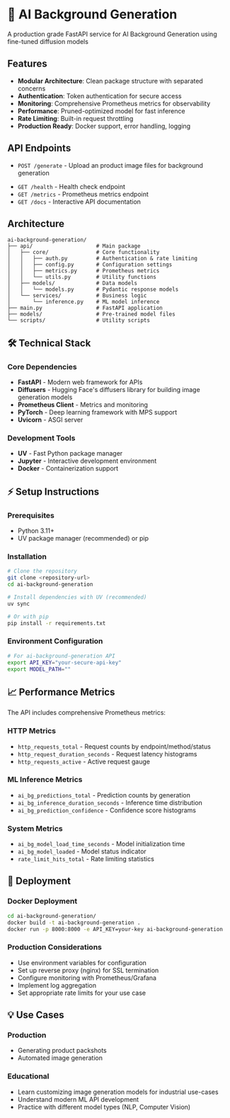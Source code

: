 # 🚀 AI Background Generation

A production grade FastAPI service for AI Background Generation using fine-tuned diffusion models

## Features
- **Modular Architecture**: Clean package structure with separated concerns
- **Authentication**: Token authentication for secure access
- **Monitoring**: Comprehensive Prometheus metrics for observability
- **Performance**: Pruned-optimized model for fast inference
- **Rate Limiting**: Built-in request throttling
- **Production Ready**: Docker support, error handling, logging


## API Endpoints
- `POST /generate` - Upload an product image files for background generation
<!-- - `POST /generate/url` - Analyze images from URLs -->
- `GET /health` - Health check endpoint
- `GET /metrics` - Prometheus metrics endpoint
- `GET /docs` - Interactive API documentation


## Architecture
```
ai-background-generation/
├── api/                    # Main package
│   ├── core/               # Core functionality
│   │   ├── auth.py         # Authentication & rate limiting
│   │   ├── config.py       # Configuration settings
│   │   ├── metrics.py      # Prometheus metrics
│   │   └── utils.py        # Utility functions
│   ├── models/             # Data models
│   │   └── models.py       # Pydantic response models
│   └── services/           # Business logic
│       └── inference.py    # ML model inference
├── main.py                 # FastAPI application
├── models/                 # Pre-trained model files
└── scripts/                # Utility scripts
```


## 🛠️ Technical Stack

### Core Dependencies
- **FastAPI** - Modern web framework for APIs
- **Diffusers** - Hugging Face's diffusers library for building image generation models
- **Prometheus Client** - Metrics and monitoring
- **PyTorch** - Deep learning framework with MPS support
- **Uvicorn** - ASGI server

### Development Tools
- **UV** - Fast Python package manager
- **Jupyter** - Interactive development environment
- **Docker** - Containerization support


## ⚡ Setup Instructions

### Prerequisites
- Python 3.11+
- UV package manager (recommended) or pip

### Installation
```bash
# Clone the repository
git clone <repository-url>
cd ai-background-generation

# Install dependencies with UV (recommended)
uv sync

# Or with pip
pip install -r requirements.txt
```

### Environment Configuration
```bash
# For ai-background-generation API
export API_KEY="your-secure-api-key"
export MODEL_PATH=""
```

## 📈 Performance Metrics

The API includes comprehensive Prometheus metrics:

### HTTP Metrics
- `http_requests_total` - Request counts by endpoint/method/status
- `http_request_duration_seconds` - Request latency histograms
- `http_requests_active` - Active request gauge

### ML Inference Metrics
- `ai_bg_predictions_total` - Prediction counts by generation
- `ai_bg_inference_duration_seconds` - Inference time distribution
- `ai_bg_prediction_confidence` - Confidence score histograms

### System Metrics
- `ai_bg_model_load_time_seconds` - Model initialization time
- `ai_bg_model_loaded` - Model status indicator
- `rate_limit_hits_total` - Rate limiting statistics

## 🚀 Deployment

### Docker Deployment
```bash
cd ai-background-generation/
docker build -t ai-background-generation .
docker run -p 8000:8000 -e API_KEY=your-key ai-background-generation
```

### Production Considerations
- Use environment variables for configuration
- Set up reverse proxy (nginx) for SSL termination
- Configure monitoring with Prometheus/Grafana
- Implement log aggregation
- Set appropriate rate limits for your use case


## 💡 Use Cases

### Production
- Generating product packshots 
- Automated image generation

### Educational
- Learn customizing image generation models for industrial use-cases
- Understand modern ML API development
- Practice with different model types (NLP, Computer Vision)